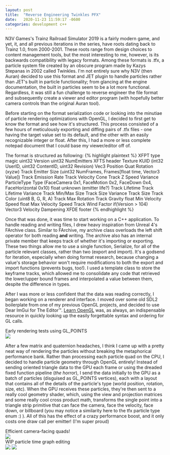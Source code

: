 ```yaml
---
layout: post
title:  "Reverse Engineering Twinkles PFX"
date:   2020-11-23 11:59:17 -0600
categories: development c++
---
```


N3V Games's Trainz Railroad Simulator 2019 is a fairly modern game, and yet, it, and all previous iterations in the series, have roots dating back to Trainz 1.0, from 2000-2001.
These roots range from design choices to content management tools, but the most interesting to me, however, is its backwards compatibility with legacy formats.
Among these formats is .tfx, a particle system file created by an obscure program made by Kazys Stepanas in 2002 called Twinkles.
I'm not entirely sure why N3V (then Auran) decided to use this format and JET plugin to handle particles rather than JET's built in particle functionality; from glancing at the engine documentation, the built in particles seem to be a lot more functional.
Regardless, it was still a fun challenge to reverse engineer the file format and subsequently create a viewer and editor program (with hopefully better camera controls than the original Auran tool).

Before starting on the format serialization code or looking into the minutiae of particle rendering optimizations with OpenGL, I decided to first get to know the format and see how it's structured.
This process consisted of a few hours of meticulously exporting and diffing pairs of .tfx files - one having the target value set to its default, and the other with an easily recognizable integer or float.
After this, I had a more or less complete notepad document that I could base my viewer/editor off of.

The format is structured as following:
{% highlight plaintext %}
XFPT type magic
uint32 Version
uint32 NumEmitters
    XFTS header
    Texture KUID (int32 UserID, uint32 ContentID, uint32 Revision)
    Vec3 Position
    Quat Rotation (xyzw)
    Track<Vector3> Emitter Size (uint32 NumFrames, Frames[float time, Vector3 Value])
    Track<float> Emission Rate
    Track<Vector3> Velocity Cone
    Track<float> Z Speed Variance
    ParticleType Type (FaceCamera 0x1, FaceMotion 0x2, FaceDown 0x4, FaceHorizontal 0x10)
    float unknown (emitter life?)
    Track<float> Lifetime
    Track<float> Lifetime Variance
    Track<Vector2> Min/Max Size
    Track<float> Size Variance
    Track<float> Size
    Track<Color> Color (uint8 B, G, R, A)
    Track<float> Max Rotation
    Track<float> Gravity
    float Min Velocity Speed
    float Max Velocity Speed
    Track<float> Wind Factor
    if(Version > 104)
        Vector3 Velocity Dampening
    XFDE footer
{% endhighlight %}

Once that was done, it was time to start working on a C++ application.
To handle reading and writing files, I drew heavy inspiration from Unreal 4's FArchive class.
Similar to FArchive, my archive class overloads the left shift operator for both reading **and** writing.
The archive also has an internal private member that keeps track of whether it's importing or exporting.
These two things allow me to use a single function, Serialize, for all of the particle relevant classes, rather than two (export and import).
It's a godsend for iteration, especially when doing format research, because changing a value's storage behavior won't require modifications to both the export and import functions (prevents bugs, too!).
I used a template class to store the keyframe tracks, which allowed me to consolidate any code that retrieved the lower/upper bound frames and interpolated a value between them, despite the difference in types.

After I was more or less confident that the data was reading correctly, I began working on a renderer and interface.
I moved over some old SDL2 boilerplate from one of my previous OpenGL projects, and decided to use Dear ImGui for The Editor&trade;.
[Learn OpenGL][learnopengl] was, as always, an indispensable resource in quickly looking up the easily forgettable syntax and ordering for GL calls.

<figcaption>Early rendering tests using GL_POINTS</figcaption>
<img src="https://i.ibb.co/6B8N9Bq/ezgif-com-gif-maker-8.gif">


After a few matrix and quaternion headaches, I think I came up with a pretty neat way of rendering the particles without breaking the metaphorical performance bank.
Rather than processing each particle quad on the CPU, I decided to handle particle geometry through OpenGL entirely!
Instead of sending oriented triangle data to the GPU each frame or using the dreaded fixed function pipeline (*the horror*), I send the data initially to the GPU as a batch of particles (disguised as GL_POINTS vertices), each with a layout that contains all of the details of the particle's type (world position, rotation, size, etc).
When the GPU receives these particles, they're then sent to a really cool geometry shader, which, using the view and projection matrices and some really cool cross product math, transforms the single point into a triangle strip primitive that can face the camera, face the velocity, face down, or billboard (you may notice a similarity here to the tfx particle type enum :) ).
All of this has the effect of a crazy performance boost, and it only costs one draw call per emitter! (I'm super proud)

<figcaption>Efficient camera-facing quads!</figcaption>
<img src="https://i.ibb.co/qDV2r04/ezgif-com-gif-maker-9.gif">

<figcaption>WIP particle time graph editing</figcaption>
<img src="https://i.ibb.co/M87qnPW/ezgif-com-gif-maker-10.gif">


<img src="https://i.ibb.co/L0fcz7q/ezgif-com-gif-maker-11.gif">

[learnopengl]: https://learnopengl.com/